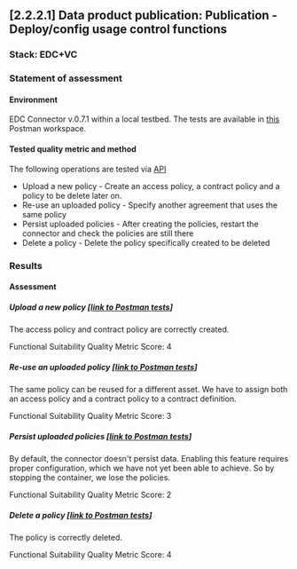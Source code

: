 ## [2.2.2.1] Data product publication: Publication - Deploy/config usage control functions
### Stack: EDC+VC

### Statement of assessment
#### Environment

EDC Connector v.0.7.1 within a local testbed.
The tests are available in [this](https://www.postman.com/i2cat-dev/workspace/deployemds) Postman workspace.

#### Tested quality metric and method

The following operations are tested via [API](https://app.swaggerhub.com/apis-docs/eclipse-edc-bot/management-api/0.7.1-SNAPSHOT#/Policy%20Definition%20V3)
- Upload a new policy - Create an access policy, a contract policy and a policy to be delete later on.
- Re-use an uploaded policy - Specify another agreement that uses the same policy
- Persist uploaded policies - After creating the policies, restart the connector and check the policies are still there
- Delete a policy - Delete the policy specifically created to be deleted

### Results
#### Assessment
##### Upload a new policy [[link to Postman tests](https://www.postman.com/i2cat-dev/workspace/deployemds/folder/36812968-d8547997-65af-4e45-ac40-e2d3cdf98c88?action=share&source=copy-link&creator=36812968&ctx=documentation)]

The access policy and contract policy are correctly created.

Functional Suitability Quality Metric Score: 4

##### Re-use an uploaded policy [[link to Postman tests](https://www.postman.com/i2cat-dev/workspace/deployemds/folder/36812968-59934389-3d3a-415a-9276-555e4c9c4172?action=share&source=copy-link&creator=36812968&ctx=documentation)]

The same policy can be reused for a different asset.
We have to assign both an access policy and a contract policy to a contract definition.

Functional Suitability Quality Metric Score: 3

##### Persist uploaded policies [[link to Postman tests](https://www.postman.com/i2cat-dev/workspace/deployemds/folder/36812968-d8173b27-a951-4718-beba-2ff922c8bc19?action=share&source=copy-link&creator=36812968&ctx=documentation)]

By default, the connector doesn't persist data.
Enabling this feature requires proper configuration, which we have not yet been able to achieve.
So by stopping the container, we lose the policies.

Functional Suitability Quality Metric Score: 2

##### Delete a policy [[link to Postman tests](https://www.postman.com/i2cat-dev/workspace/deployemds/folder/36812968-5b7e3beb-18c7-40a9-b91c-93b701d92fec?action=share&source=copy-link&creator=36812968&ctx=documentation)]

The policy is correctly deleted.

Functional Suitability Quality Metric Score: 4

